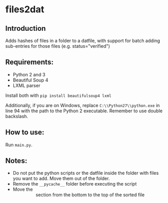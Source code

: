 # files2dat

## Introduction
Adds hashes of files in a folder to a datfile, with support for batch adding sub-entries for those files (e.g. status="verified")

## Requirements:
- Python 2 and 3
- Beautiful Soup 4
- LXML parser

Install both with `pip install beautifulsoup4 lxml`

Additionally, if you are on Windows, replace `C:\\Python27\\python.exe` in line 94 with the path to the Python 2 executable. Remember to use double backslash.

## How to use:
Run `main.py`.

## Notes:
- Do not put the python scripts or the datfile inside the folder with files you want to add. Move them out of the folder.
- Remove the `__pycache__` folder before executing the script
- Move the <header> section from the bottom to the top of the sorted file

